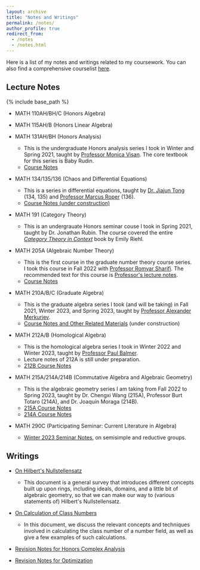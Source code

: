 ```yaml
---
layout: archive
title: "Notes and Writings"
permalink: /notes/
author_profile: true
redirect_from:
  - /notes
  - /notes.html
---
```


Here is a list of my notes and writings related to my coursework. You can also find a comprehensive courselist [here](https://jiantongliu.github.io/coursework.html). 

Lecture Notes
------

{% include base_path %}

* MATH 110AH/BH/C (Honors Algebra)

* MATH 115AH/B (Honors Linear Algebra)

* MATH 131AH/BH (Honors Analysis)
  * This is the undergraduate Honors analysis series I took in Winter and Spring 2021, taught by [Professor Monica Vișan](https://www.math.ucla.edu/~visan/). The core textbook for this series is Baby Rudin. 
  * <a href = "../files/131H_Notes.pdf">Course Notes</a>


* MATH 134/135/136 (Chaos and Differential Equations)
  * This is a series in differential equations, taught by [Dr. Jiajun Tong](http://faculty.bicmr.pku.edu.cn/~tongj/) (134, 135) and [Professor Marcus Roper](https://www.marcusroper.org/) (136). 
  * <a href = "../files/Differential_Equations_Notes.pdf">Course Notes (under construction)</a>

* MATH 191 (Category Theory)
  * This is an undergrauate Honors seminar couse I took in Spring 2021, taught by Dr. Jonathan Rubin. The course covered the entire [_Category Theory in Context_](https://math.jhu.edu/~eriehl/context.pdf) book by Emily Riehl.


* MATH 205A (Algebraic Number Theory)
  * This is the first course in the graduate number theory course series. I took this course in Fall 2022 with [Professor Romyar Sharifi](https://www.math.ucla.edu/~sharifi/). The recommended text for this course is [Professor's lecture notes](https://www.math.ucla.edu/~sharifi/algnum.pdf). 
  * <a href = "../files/205A_Notes.pdf">Course Notes</a>

* MATH 210A/B/C (Graduate Algebra)
  * This is the graduate algebra series I took (and will be taking) in Fall 2021, Winter 2023, and Spring 2023, taught by [Professor Alexander Merkurjev](https://www.math.ucla.edu/~merkurev/). 
  * <a href = "../files/Graduate_Algebra_Book.pdf">Course Notes and Other Related Materials</a> (under construction)

* MATH 212A/B (Homological Algebra)
  * This is the homological algebra series I took in Winter 2022 and Winter 2023, taught by [Professor Paul Balmer](https://www.math.ucla.edu/~balmer/).
  * Lecture notes of 212A is still under preparation. 
  * <a href = "../files/212B_Notes.pdf">212B Course Notes</a>

* MATH 215A/214A/214B (Commutative Algebra and Algebraic Geometry)
  * This is the algebraic geometry series I am taking from Fall 2022 to Spring 2023, taught by Dr. Chengxi Wang (215A), Professor Burt Totaro (214A), and Dr. Joaquín Moraga (214B). 
  * <a href = "../files/215A_Notes_Revised.pdf">215A Course Notes</a>
  * <a href = "../files/214A_Notes.pdf">214A Course Notes</a>
* MATH 290C (Participating Seminar: Current Literature in Algebra)
  * <a href = "../files/Winter_2023_Algebra_Seminar.pdf">Winter 2023 Seminar Notes</a>, on semisimple and reductive groups. 

Writings
------
* <a href = "../files/Hilbert_s_Nullstellensatz.pdf">On Hilbert's Nullstellensatz</a>
  * This document is a general survey that introduces different concepts built up upon rings, including ideals, domains, and a little bit of algebraic geometry, so that we can make our way to (various statements of) Hilbert's Nullstellensatz. 

* <a href = "../files/On_Calculation_of_Class_Numbers.pdf">On Calculation of Class Numbers</a>
  * In this document, we discuss the relevant concepts and techniques involved in calculating the class number of a number field, as well as give a few examples of such calculations. 

* <a href = "../files/132H_Revision.pdf">Revision Notes for Honors Complex Analysis</a>

* <a href = "../files/164_Revision.pdf">Revision Notes for Optimization</a>
